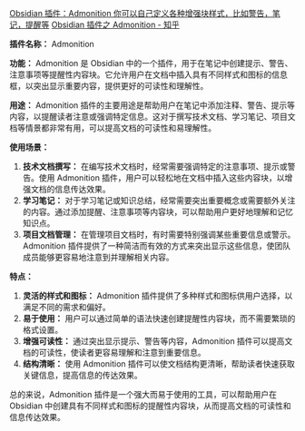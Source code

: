 
[Obsidian 插件：Admonition 你可以自己定义各种增强块样式，比如警告，笔记，提醒等](https://pkmer.cn/Pkmer-Docs/10-obsidian/obsidian%E7%A4%BE%E5%8C%BA%E6%8F%92%E4%BB%B6/obsidian-admonition/)
[Obsidian 插件之 Admonition - 知乎](https://zhuanlan.zhihu.com/p/391252867)

**插件名称：** Admonition

**功能：** Admonition 是 Obsidian 中的一个插件，用于在笔记中创建提示、警告、注意事项等提醒性内容块。它允许用户在文档中插入具有不同样式和图标的信息框，以突出显示重要内容，提供更好的可读性和理解性。

**用途：** Admonition 插件的主要用途是帮助用户在笔记中添加注释、警告、提示等内容，以提醒读者注意或强调特定信息。这对于撰写技术文档、学习笔记、项目文档等情景都非常有用，可以提高文档的可读性和易理解性。

**使用场景：**

1. **技术文档撰写：** 在编写技术文档时，经常需要强调特定的注意事项、提示或警告。使用 Admonition 插件，用户可以轻松地在文档中插入这些内容块，以增强文档的信息传达效果。
2. **学习笔记：** 对于学习笔记或知识总结，经常需要突出重要概念或需要额外关注的内容。通过添加提醒、注意事项等内容块，可以帮助用户更好地理解和记忆知识点。
3. **项目文档管理：** 在管理项目文档时，有时需要特别强调某些重要信息或警示。Admonition 插件提供了一种简洁而有效的方式来突出显示这些信息，使团队成员能够更容易地注意到并理解相关内容。

**特点：**

1. **灵活的样式和图标：** Admonition 插件提供了多种样式和图标供用户选择，以满足不同的需求和偏好。
2. **易于使用：** 用户可以通过简单的语法快速创建提醒性内容块，而不需要繁琐的格式设置。
3. **增强可读性：** 通过突出显示提示、警告等内容，Admonition 插件可以提高文档的可读性，使读者更容易理解和注意到重要信息。
4. **结构清晰：** 使用 Admonition 插件可以使文档结构更清晰，帮助读者快速获取关键信息，提高信息的传达效果。

总的来说，Admonition 插件是一个强大而易于使用的工具，可以帮助用户在 Obsidian 中创建具有不同样式和图标的提醒性内容块，从而提高文档的可读性和信息传达效果。